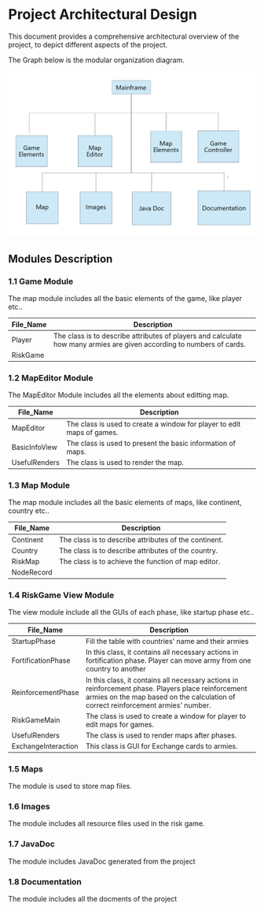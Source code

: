 # Project Architectural Design

This document provides a comprehensive architectural overview of the project, to depict different aspects of the project.

The Graph below is the modular organization diagram.

![Project Architecture Design](images/architecturedesign.jpeg)

## Modules Description

### 1.1 Game Module
The map module includes all the basic elements of the game, like player etc..

File_Name  | Description
------------- | -------------
Player  | The class is to describe attributes of players and calculate how many armies are given according to numbers of cards.
RiskGame  | 

### 1.2 MapEditor Module
The MapEditor Module includes all the elements about editting map.

File_Name  | Description
------------- | -------------
MapEditor  | The class is used to create a window for player to edit maps of games.
BasicInfoView  | The class is used to present the basic information of maps.
UsefulRenders  | The class is used to render the map.

### 1.3 Map Module
The map module includes all the basic elements of maps, like continent, country etc..

File_Name  | Description
------------- | -------------
Continent  | The class is to describe attributes of the continent.
Country  | The class is to describe attributes of the country.
RiskMap  | The class is to achieve the function of map editor.
NodeRecord  | 

### 1.4 RiskGame View Module
The view module include all the GUIs of each phase, like startup phase etc..

File_Name  | Description
------------- | -------------
StartupPhase  | Fill the table with countries' name and their armies
FortificationPhase  | In this class, it contains all necessary actions in fortification phase. Player can move army from one country to another
ReinforcementPhase  | In this class, it contains all necessary actions in reinforcement phase. Players place reinforcement armies on the map based on the calculation of correct reinforcement armies' number.
RiskGameMain  | The class is used to create a window for player to edit maps for games.
UsefulRenders  |	The class is used to render maps after phases.
ExchangeInteraction | This class is GUI for Exchange cards to armies.

### 1.5 Maps
The module is used to store map files.

### 1.6 Images
The module includes all resource files used in the risk game.

### 1.7 JavaDoc
The module includes JavaDoc generated from the project

### 1.8 Documentation
The module includes all the docments of the project